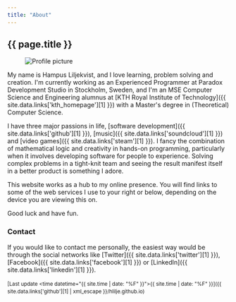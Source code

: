 ```yaml
---
title: "About"
---
```


## {{ page.title }}

<!-- Inline HTML for scrset support -->
<figure class="profile-picture">
  <img src="/images/profile-picture.jpg"
       srcset="/images/profile-picture.jpg 1x, /images/profile-picture@2x.jpg 2x"
       alt="Profile picture" class="profile-picture">
</figure>

My name is Hampus Liljekvist, and I love learning, problem solving and creation.
I'm currently working as an Experienced Programmer at Paradox Development Studio in Stockholm,
Sweden, and I'm an MSE Computer Science and Engineering alumnus at [KTH Royal Institute of Technology]({{ site.data.links['kth_homepage'][1] }})
with a Master's degree in (Theoretical) Computer Science.

I have three major passions in life, [software development]({{ site.data.links['github'][1] }}),
[music]({{ site.data.links['soundcloud'][1] }}) and [video games]({{ site.data.links['steam'][1] }}).
I fancy the combination of mathematical logic and creativity in hands-on programming,
particularly when it involves developing software for people to experience. Solving
complex problems in a tight-knit team and seeing the result manifest itself in a better
product is something I adore.

This website works as a hub to my online presence. You will find links to some of the
web services I use to your right or below, depending on the device you are viewing
this on.

Good luck and have fun.

### Contact

If you would like to contact me personally, the easiest way would be through
the social networks like [Twitter]({{ site.data.links['twitter'][1] }}),
[Facebook]({{ site.data.links['facebook'][1] }}) or [LinkedIn]({{ site.data.links['linkedin'][1] }}).

<small>[Last update <time datetime="{{ site.time | date: "%F" }}">{{ site.time | date: "%F" }}</time>]({{ site.data.links['github'][1] | xml_escape }}/hlilje.github.io)</small>
